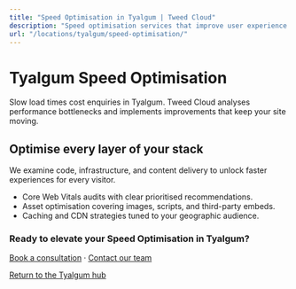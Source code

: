 ```yaml
---
title: "Speed Optimisation in Tyalgum | Tweed Cloud"
description: "Speed optimisation services that improve user experience for Tyalgum visitors."
url: "/locations/tyalgum/speed-optimisation/"
---
```


# Tyalgum Speed Optimisation

Slow load times cost enquiries in Tyalgum. Tweed Cloud analyses performance bottlenecks and implements improvements that keep your site moving.

## Optimise every layer of your stack

We examine code, infrastructure, and content delivery to unlock faster experiences for every visitor.

- Core Web Vitals audits with clear prioritised recommendations.
- Asset optimisation covering images, scripts, and third-party embeds.
- Caching and CDN strategies tuned to your geographic audience.

### Ready to elevate your Speed Optimisation in Tyalgum?

[Book a consultation](/consultation/) · [Contact our team](/contact/)

[Return to the Tyalgum hub](/locations/tyalgum/)
